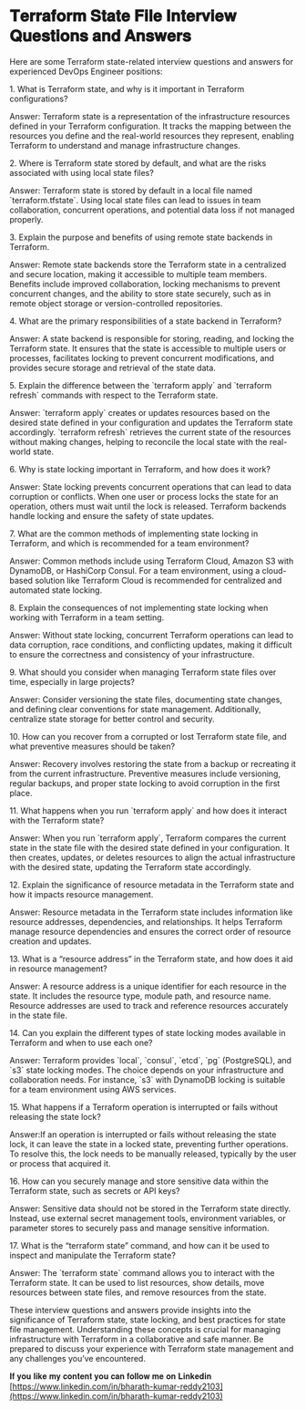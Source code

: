 # 𝐓𝐞𝐫𝐫𝐚𝐟𝐨𝐫𝐦 𝐒𝐭𝐚𝐭𝐞 𝐅𝐢𝐥𝐞 𝐈𝐧𝐭𝐞𝐫𝐯𝐢𝐞𝐰 𝐐𝐮𝐞𝐬𝐭𝐢𝐨𝐧𝐬 𝐚𝐧𝐝 𝐀𝐧𝐬𝐰𝐞𝐫𝐬

Here are some Terraform state-related interview questions and answers for experienced DevOps Engineer positions:

1\. What is Terraform state, and why is it important in Terraform configurations?

Answer: Terraform state is a representation of the infrastructure resources defined in your Terraform configuration. It tracks the mapping between the resources you define and the real-world resources they represent, enabling Terraform to understand and manage infrastructure changes.

2\. Where is Terraform state stored by default, and what are the risks associated with using local state files?

Answer: Terraform state is stored by default in a local file named \`terraform.tfstate\`. Using local state files can lead to issues in team collaboration, concurrent operations, and potential data loss if not managed properly.

3\. Explain the purpose and benefits of using remote state backends in Terraform.

Answer: Remote state backends store the Terraform state in a centralized and secure location, making it accessible to multiple team members. Benefits include improved collaboration, locking mechanisms to prevent concurrent changes, and the ability to store state securely, such as in remote object storage or version-controlled repositories.

4\. What are the primary responsibilities of a state backend in Terraform?

Answer: A state backend is responsible for storing, reading, and locking the Terraform state. It ensures that the state is accessible to multiple users or processes, facilitates locking to prevent concurrent modifications, and provides secure storage and retrieval of the state data.

5\. Explain the difference between the \`terraform apply\` and \`terraform refresh\` commands with respect to the Terraform state.

Answer: \`terraform apply\` creates or updates resources based on the desired state defined in your configuration and updates the Terraform state accordingly. \`terraform refresh\` retrieves the current state of the resources without making changes, helping to reconcile the local state with the real-world state.

6\. Why is state locking important in Terraform, and how does it work?

Answer: State locking prevents concurrent operations that can lead to data corruption or conflicts. When one user or process locks the state for an operation, others must wait until the lock is released. Terraform backends handle locking and ensure the safety of state updates.

7\. What are the common methods of implementing state locking in Terraform, and which is recommended for a team environment?

Answer: Common methods include using Terraform Cloud, Amazon S3 with DynamoDB, or HashiCorp Consul. For a team environment, using a cloud-based solution like Terraform Cloud is recommended for centralized and automated state locking.

8\. Explain the consequences of not implementing state locking when working with Terraform in a team setting.

Answer: Without state locking, concurrent Terraform operations can lead to data corruption, race conditions, and conflicting updates, making it difficult to ensure the correctness and consistency of your infrastructure.

9\. What should you consider when managing Terraform state files over time, especially in large projects?

Answer: Consider versioning the state files, documenting state changes, and defining clear conventions for state management. Additionally, centralize state storage for better control and security.

10\. How can you recover from a corrupted or lost Terraform state file, and what preventive measures should be taken?

Answer: Recovery involves restoring the state from a backup or recreating it from the current infrastructure. Preventive measures include versioning, regular backups, and proper state locking to avoid corruption in the first place.

11\. What happens when you run \`terraform apply\` and how does it interact with the Terraform state?

Answer: When you run \`terraform apply\`, Terraform compares the current state in the state file with the desired state defined in your configuration. It then creates, updates, or deletes resources to align the actual infrastructure with the desired state, updating the Terraform state accordingly.

12\. Explain the significance of resource metadata in the Terraform state and how it impacts resource management.

Answer: Resource metadata in the Terraform state includes information like resource addresses, dependencies, and relationships. It helps Terraform manage resource dependencies and ensures the correct order of resource creation and updates.

13\. What is a “resource address” in the Terraform state, and how does it aid in resource management?

Answer: A resource address is a unique identifier for each resource in the state. It includes the resource type, module path, and resource name. Resource addresses are used to track and reference resources accurately in the state file.

14\. Can you explain the different types of state locking modes available in Terraform and when to use each one?

Answer: Terraform provides \`local\`, \`consul\`, \`etcd\`, \`pg\` (PostgreSQL), and \`s3\` state locking modes. The choice depends on your infrastructure and collaboration needs. For instance, \`s3\` with DynamoDB locking is suitable for a team environment using AWS services.

15\. What happens if a Terraform operation is interrupted or fails without releasing the state lock?

Answer:If an operation is interrupted or fails without releasing the state lock, it can leave the state in a locked state, preventing further operations. To resolve this, the lock needs to be manually released, typically by the user or process that acquired it.

16\. How can you securely manage and store sensitive data within the Terraform state, such as secrets or API keys?

Answer: Sensitive data should not be stored in the Terraform state directly. Instead, use external secret management tools, environment variables, or parameter stores to securely pass and manage sensitive information.

17\. What is the “terraform state” command, and how can it be used to inspect and manipulate the Terraform state?

Answer: The \`terraform state\` command allows you to interact with the Terraform state. It can be used to list resources, show details, move resources between state files, and remove resources from the state.

These interview questions and answers provide insights into the significance of Terraform state, state locking, and best practices for state file management. Understanding these concepts is crucial for managing infrastructure with Terraform in a collaborative and safe manner. Be prepared to discuss your experience with Terraform state management and any challenges you’ve encountered.

𝐈𝐟 𝐲𝐨𝐮 𝐥𝐢𝐤𝐞 𝐦𝐲 𝐜𝐨𝐧𝐭𝐞𝐧𝐭 𝐲𝐨𝐮 𝐜𝐚𝐧 𝐟𝐨𝐥𝐥𝐨𝐰 𝐦𝐞 𝐨𝐧 𝐋𝐢𝐧𝐤𝐞𝐝𝐢𝐧 [https://www.linkedin.com/in/bharath-kumar-reddy2103](https://www.linkedin.com/in/bharath-kumar-reddy2103)
